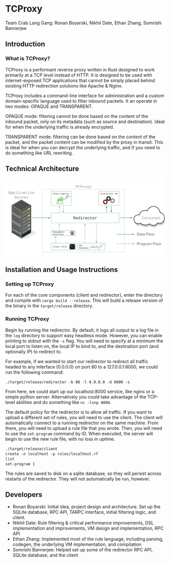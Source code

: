 # TCProxy

Team Crab Lang Gang: Ronan Boyarski, Nikhil Date, Ethan Zhang, Somrishi Bannerjee

## Introduction
### What is TCProxy?
TCProxy is a performant reverse proxy written in Rust designed to work primarily at a TCP level instead of HTTP. 
It is designed to be used with internet-exposed TCP applications that cannot be simply placed behind existing HTTP
redirection solutions like Apache & Nginx.

TCProxy includes a command-line interface for administration and a custom domain-specific language used to filter inbound packets. It an operate in two modes: OPAQUE and TRANSPARENT.

OPAQUE mode: filtering cannot be done based on the content of the inbound packet, only on its metadata (such as source and destination). Ideal for when the underlying traffic is already encrypted.

TRANSPARENT mode: filtering can be done based on the content of the packet, and the packet content can be modified by the proxy in transit. This is ideal for when you can decrypt the underlying traffic, and if you need to do something like URL rewriting.

## Technical Architecture

![Technical Architecture Diagram](technical_architecture.png)

## Installation and Usage Instructions
### Setting up TCProxy
For each of the core components (client and redirector), enter the directory and compile with `cargo build --release`. 
This will build a release version of the binary in the `target/release` directory.

### Running TCProxy
Begin by running the redirector. By default, it logs all output to a log file in the `log` directory to support easy
headless mode. However, you can enable printing to stdout with the `-s` flag. You will need to specify at a minimum the 
local port to listen on, the local IP to bind to, and the destination port (and optionally IP) to redirect to.

For example, if we wanted to start our redirector to redirect all traffic headed to any interface (0.0.0.0) on port 80 to a 127.0.0.1:8000, we could run the following command:
```
./target/release/redirector -b 80 -l 0.0.0.0 -d 8000 -s
```

From here, we could start up our localhost:8000 service, like nginx or a simple python server. Alternatively you could take advantage of the TCP-level abilities and do something like `nc -lvnp 8000`.

The default policy for the redirector is to allow all traffic. If you want to upload a different set of rules, you will need to use the client.
The client will automatically connect to a running redirector on the same machine. From there, you will need to upload a rule file that you wrote. 
Then, you will need to use the `set-program` command by ID. When executed, the server will begin to use the new rule file, with no loss in uptime.
```
./target/release/client
create -n localhost -p rules/localhost.rf
list
set-program 1
```

The rules are saved to disk on a sqlite database, so they will persist across restarts of the redirector. They will not automatically be run, however.

## Developers
- Ronan Boyarski: Initial idea, project design and architecture. Set up the SQLite database, RPC API, TARPC interface, initial filtering logic, and client.
- Nikhil Date: Rule filtering & critical performance improvements, DSL implementation and improvements, VM design and implementation, RPC API
- Ethan Zhang: Implemented most of the rule language, including parsing, codegen, the underlying VM implementation, and compilation
- Somrishi Bannerjee: Helped set up some of the redirector RPC API, SQLite database, and the client
